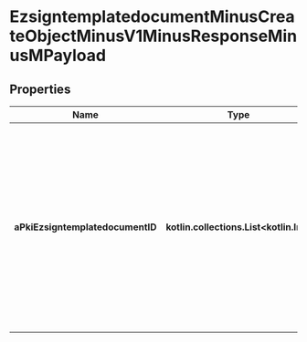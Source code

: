 
# EzsigntemplatedocumentMinusCreateObjectMinusV1MinusResponseMinusMPayload

## Properties
Name | Type | Description | Notes
------------ | ------------- | ------------- | -------------
**aPkiEzsigntemplatedocumentID** | **kotlin.collections.List&lt;kotlin.Int&gt;** | An array of unique IDs representing the object that were requested to be created.  They are returned in the same order as the array containing the objects to be created that was sent in the request. | 




